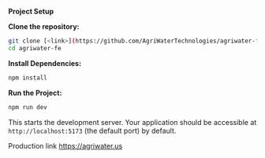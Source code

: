 **Project Setup**

 **Clone the repository:**

   ```bash
   git clone [<link>](https://github.com/AgriWaterTechnologies/agriwater-fe)
   cd agriwater-fe
   ```

 **Install Dependencies:**

   ```bash
   npm install
   ```


 **Run the Project:**

   ```bash
   npm run dev
   ```

   This starts the development server. Your application should be accessible at `http://localhost:5173` (the default port) by default.

  Production link https://agriwater.us
